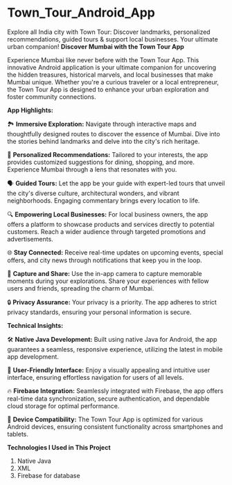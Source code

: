 # Town_Tour_Android_App
Explore all India city with Town Tour: Discover landmarks, personalized recommendations, guided tours &amp; support local businesses. Your ultimate urban companion!
**Discover Mumbai with the Town Tour App**

Experience Mumbai like never before with the Town Tour App. This innovative Android application is your ultimate companion for uncovering the hidden treasures, historical marvels, and local businesses that make Mumbai unique. Whether you're a curious traveler or a local entrepreneur, the Town Tour App is designed to enhance your urban exploration and foster community connections.

**App Highlights:**

🏞️ **Immersive Exploration:** Navigate through interactive maps and thoughtfully designed routes to discover the essence of Mumbai. Dive into the stories behind landmarks and delve into the city's rich heritage.

📍 **Personalized Recommendations:** Tailored to your interests, the app provides customized suggestions for dining, shopping, and more. Experience Mumbai through a lens that resonates with you.

🗣️ **Guided Tours:** Let the app be your guide with expert-led tours that unveil the city's diverse culture, architectural wonders, and vibrant neighborhoods. Engaging commentary brings every location to life.

🔍 **Empowering Local Businesses:** For local business owners, the app offers a platform to showcase products and services directly to potential customers. Reach a wider audience through targeted promotions and advertisements.

🌐 **Stay Connected:** Receive real-time updates on upcoming events, special offers, and city news through notifications that keep you in the loop.

📸 **Capture and Share:** Use the in-app camera to capture memorable moments during your explorations. Share your experiences with fellow users and friends, spreading the charm of Mumbai.

🔒 **Privacy Assurance:** Your privacy is a priority. The app adheres to strict privacy standards, ensuring your personal information is secure.

**Technical Insights:**

🛠️ **Native Java Development:** Built using native Java for Android, the app guarantees a seamless, responsive experience, utilizing the latest in mobile app development.

🎨 **User-Friendly Interface:** Enjoy a visually appealing and intuitive user interface, ensuring effortless navigation for users of all levels.

🔥 **Firebase Integration:** Seamlessly integrated with Firebase, the app offers real-time data synchronization, secure authentication, and dependable cloud storage for optimal performance.

📱 **Device Compatibility:** The Town Tour App is optimized for various Android devices, ensuring consistent functionality across smartphones and tablets.

**Technologies I Used in This Project**
1. Native Java
2. XML
3. Firebase for database
